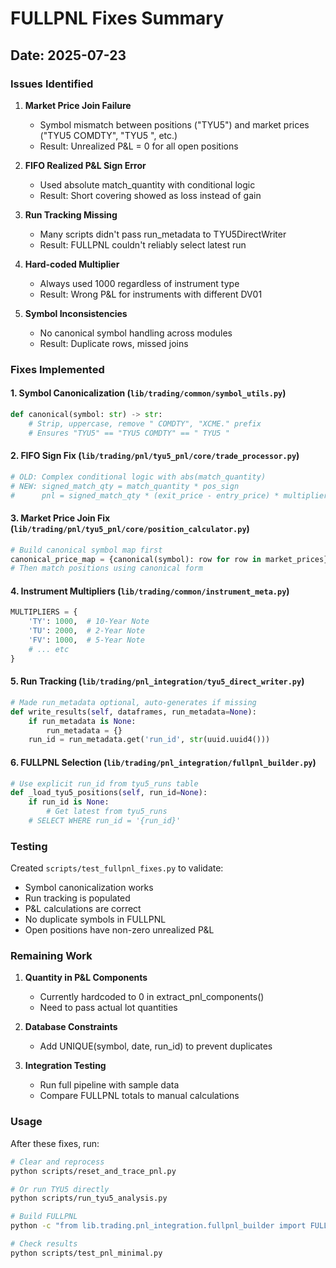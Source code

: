 # FULLPNL Fixes Summary

## Date: 2025-07-23

### Issues Identified

1. **Market Price Join Failure**
   - Symbol mismatch between positions ("TYU5") and market prices ("TYU5 COMDTY", "TYU5 ", etc.)
   - Result: Unrealized P&L = 0 for all open positions

2. **FIFO Realized P&L Sign Error**
   - Used absolute match_quantity with conditional logic
   - Result: Short covering showed as loss instead of gain

3. **Run Tracking Missing**
   - Many scripts didn't pass run_metadata to TYU5DirectWriter
   - Result: FULLPNL couldn't reliably select latest run

4. **Hard-coded Multiplier**
   - Always used 1000 regardless of instrument type
   - Result: Wrong P&L for instruments with different DV01

5. **Symbol Inconsistencies**
   - No canonical symbol handling across modules
   - Result: Duplicate rows, missed joins

### Fixes Implemented

#### 1. Symbol Canonicalization (`lib/trading/common/symbol_utils.py`)
```python
def canonical(symbol: str) -> str:
    # Strip, uppercase, remove " COMDTY", "XCME." prefix
    # Ensures "TYU5" == "TYU5 COMDTY" == " TYU5 "
```

#### 2. FIFO Sign Fix (`lib/trading/pnl/tyu5_pnl/core/trade_processor.py`)
```python
# OLD: Complex conditional logic with abs(match_quantity)
# NEW: signed_match_qty = match_quantity * pos_sign
#      pnl = signed_match_qty * (exit_price - entry_price) * multiplier
```

#### 3. Market Price Join Fix (`lib/trading/pnl/tyu5_pnl/core/position_calculator.py`)
```python
# Build canonical symbol map first
canonical_price_map = {canonical(symbol): row for row in market_prices}
# Then match positions using canonical form
```

#### 4. Instrument Multipliers (`lib/trading/common/instrument_meta.py`)
```python
MULTIPLIERS = {
    'TY': 1000,  # 10-Year Note
    'TU': 2000,  # 2-Year Note
    'FV': 1000,  # 5-Year Note
    # ... etc
}
```

#### 5. Run Tracking (`lib/trading/pnl_integration/tyu5_direct_writer.py`)
```python
# Made run_metadata optional, auto-generates if missing
def write_results(self, dataframes, run_metadata=None):
    if run_metadata is None:
        run_metadata = {}
    run_id = run_metadata.get('run_id', str(uuid.uuid4()))
```

#### 6. FULLPNL Selection (`lib/trading/pnl_integration/fullpnl_builder.py`)
```python
# Use explicit run_id from tyu5_runs table
def _load_tyu5_positions(self, run_id=None):
    if run_id is None:
        # Get latest from tyu5_runs
    # SELECT WHERE run_id = '{run_id}'
```

### Testing

Created `scripts/test_fullpnl_fixes.py` to validate:
- Symbol canonicalization works
- Run tracking is populated
- P&L calculations are correct
- No duplicate symbols in FULLPNL
- Open positions have non-zero unrealized P&L

### Remaining Work

1. **Quantity in P&L Components**
   - Currently hardcoded to 0 in extract_pnl_components()
   - Need to pass actual lot quantities

2. **Database Constraints**
   - Add UNIQUE(symbol, date, run_id) to prevent duplicates

3. **Integration Testing**
   - Run full pipeline with sample data
   - Compare FULLPNL totals to manual calculations

### Usage

After these fixes, run:
```bash
# Clear and reprocess
python scripts/reset_and_trace_pnl.py

# Or run TYU5 directly
python scripts/run_tyu5_analysis.py

# Build FULLPNL
python -c "from lib.trading.pnl_integration.fullpnl_builder import FULLPNLBuilder; FULLPNLBuilder().build_fullpnl()"

# Check results
python scripts/test_pnl_minimal.py
``` 